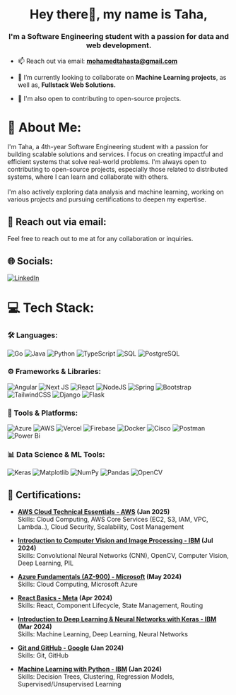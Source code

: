 <h1 align="center">Hey there👋, my name is Taha,</h1>
<h3 align="center">I'm a Software Engineering student with a passion for data and web development.</h3>

- 📫 Reach out via email: **[mohamedtahasta@gmail.com](mailto:mohamedtahasta@gmail.com)**

- 🔭 I’m currently looking to collaborate on **Machine Learning projects**, as well as, **Fullstack Web Solutions.**

- 📝 I'm also open to contributing to open-source projects.

# 💫 About Me:
I'm Taha, a 4th-year Software Engineering student with a passion for building scalable solutions and services. I focus on creating impactful and efficient systems that solve real-world problems. I'm always open to contributing to open-source projects, especially those related to distributed systems, where I can learn and collaborate with others.<br><br>I'm also actively exploring data analysis and machine learning, working on various projects and pursuing certifications to deepen my expertise.

## 📧 Reach out via email:
Feel free to reach out to me at  for any collaboration or inquiries.

## 🌐 Socials:
[![LinkedIn](https://img.shields.io/badge/LinkedIn-%230077B5.svg?logo=linkedin&logoColor=white)](https://www.linkedin.com/in/mohamed-taha-sta/) 

# 💻 Tech Stack:

### 🛠️ Languages:
![Go](https://img.shields.io/badge/go-%2300ADD8.svg?style=for-the-badge&logo=go&logoColor=white) 
![Java](https://img.shields.io/badge/java-%23ED8B00.svg?style=for-the-badge&logo=openjdk&logoColor=white) 
![Python](https://img.shields.io/badge/python-3670A0?style=for-the-badge&logo=python&logoColor=ffdd54) 
![TypeScript](https://img.shields.io/badge/typescript-%23007ACC.svg?style=for-the-badge&logo=typescript&logoColor=white) 
![SQL](https://img.shields.io/badge/sql-%234479A1.svg?style=for-the-badge&logo=mysql&logoColor=white) 
![PostgreSQL](https://img.shields.io/badge/postgres-%23316192.svg?style=for-the-badge&logo=postgresql&logoColor=white) 

### ⚙️ Frameworks & Libraries:
![Angular](https://img.shields.io/badge/angular-%23DD0031.svg?style=for-the-badge&logo=angular&logoColor=white) 
![Next JS](https://img.shields.io/badge/Next-black?style=for-the-badge&logo=next.js&logoColor=white) 
![React](https://img.shields.io/badge/react-%2320232a.svg?style=for-the-badge&logo=react&logoColor=%2361DAFB) 
![NodeJS](https://img.shields.io/badge/node.js-6DA55F?style=for-the-badge&logo=node.js&logoColor=white) 
![Spring](https://img.shields.io/badge/spring-%236DB33F.svg?style=for-the-badge&logo=spring&logoColor=white) 
![Bootstrap](https://img.shields.io/badge/bootstrap-%238511FA.svg?style=for-the-badge&logo=bootstrap&logoColor=white) 
![TailwindCSS](https://img.shields.io/badge/tailwindcss-%2338B2AC.svg?style=for-the-badge&logo=tailwind-css&logoColor=white) 
![Django](https://img.shields.io/badge/django-%23092E20.svg?style=for-the-badge&logo=django&logoColor=white) 
![Flask](https://img.shields.io/badge/flask-%23000.svg?style=for-the-badge&logo=flask&logoColor=white)

### 🔧 Tools & Platforms:
![Azure](https://img.shields.io/badge/azure-%230072C6.svg?style=for-the-badge&logo=microsoftazure&logoColor=white) 
![AWS](https://img.shields.io/badge/AWS-%23FF9900.svg?style=for-the-badge&logo=amazon-aws&logoColor=white) 
![Vercel](https://img.shields.io/badge/vercel-%23000000.svg?style=for-the-badge&logo=vercel&logoColor=white) 
![Firebase](https://img.shields.io/badge/firebase-%23039BE5.svg?style=for-the-badge&logo=firebase) 
![Docker](https://img.shields.io/badge/docker-%230db7ed.svg?style=for-the-badge&logo=docker&logoColor=white) 
![Cisco](https://img.shields.io/badge/cisco-%23049fd9.svg?style=for-the-badge&logo=cisco&logoColor=black) 
![Postman](https://img.shields.io/badge/Postman-FF6C37?style=for-the-badge&logo=postman&logoColor=white) 
![Power Bi](https://img.shields.io/badge/power_bi-F2C811?style=for-the-badge&logo=powerbi&logoColor=black)

### 📊 Data Science & ML Tools:
![Keras](https://img.shields.io/badge/Keras-%23D00000.svg?style=for-the-badge&logo=Keras&logoColor=white) 
![Matplotlib](https://img.shields.io/badge/Matplotlib-%23ffffff.svg?style=for-the-badge&logo=Matplotlib&logoColor=black) 
![NumPy](https://img.shields.io/badge/numpy-%23013243.svg?style=for-the-badge&logo=numpy&logoColor=white) 
![Pandas](https://img.shields.io/badge/pandas-%23150458.svg?style=for-the-badge&logo=pandas&logoColor=white) 
![OpenCV](https://img.shields.io/badge/opencv-%23white.svg?style=for-the-badge&logo=opencv&logoColor=white)

## 📜 Certifications:

- **[AWS Cloud Technical Essentials - AWS](https://www.coursera.org/account/accomplishments/verify/88DVBMB0YT47) (Jan 2025)**  
  Skills: Cloud Computing, AWS Core Services (EC2, S3, IAM, VPC, Lambda..), Cloud Security, Scalability, Cost Management

- **[Introduction to Computer Vision and Image Processing - IBM](https://www.coursera.org/account/accomplishments/verify/C2BWBMSYURUK) (Jul 2024)**  
  Skills: Convolutional Neural Networks (CNN), OpenCV, Computer Vision, Deep Learning, PIL

- **[Azure Fundamentals (AZ-900) - Microsoft](https://www.certiport.com/portal/Pages/PrintTranscriptInfo.aspx?action=Cert&id=414&cvid=HisoO6GkdMiu8bA+zr4Ctw==) (May 2024)**  
  Skills: Cloud Computing, Microsoft Azure

- **[React Basics - Meta](https://www.coursera.org/account/accomplishments/records/ACQ4Y5X846KZ) (Apr 2024)**  
  Skills: React, Component Lifecycle, State Management, Routing

- **[Introduction to Deep Learning & Neural Networks with Keras - IBM](https://www.coursera.org/account/accomplishments/records/R3JLW7ZCXG4U) (Mar 2024)**  
  Skills: Machine Learning, Deep Learning, Neural Networks

- **[Git and GitHub - Google](https://www.coursera.org/account/accomplishments/records/PZMQXHFRTF49) (Jan 2024)**  
  Skills: Git, GitHub

- **[Machine Learning with Python - IBM](https://www.coursera.org/account/accomplishments/verify/XURPHBDBXTU5) (Jan 2024)**  
  Skills: Decision Trees, Clustering, Regression Models, Supervised/Unsupervised Learning

